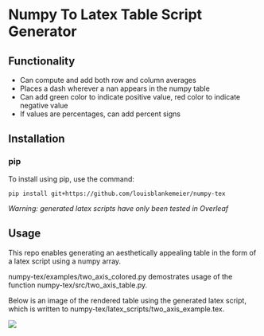 # Numpy To Latex Table Script Generator

## Functionality

- Can compute and add both row and column averages
- Places a dash wherever a nan appears in the numpy table
- Can add green color to indicate positive value, red color to indicate negative value
- If values are percentages, can add percent signs

## Installation

### pip

To install using pip, use the command:

`pip install git+https://github.com/louisblankemeier/numpy-tex`

*Warning: generated latex scripts have only been tested in Overleaf*

## Usage

This repo enables generating an aesthetically appealing table in the form of a latex script using a numpy array. 

numpy-tex/examples/two_axis_colored.py demostrates usage of the function numpy-tex/src/two_axis_table.py. 

Below is an image of the rendered table using the generated latex script, which is written to numpy-tex/latex_scripts/two_axis_example.tex.

![](https://github.com/louisblankemeier/numpy-tex/blob/main/figs/two_axis_table_example.png)




